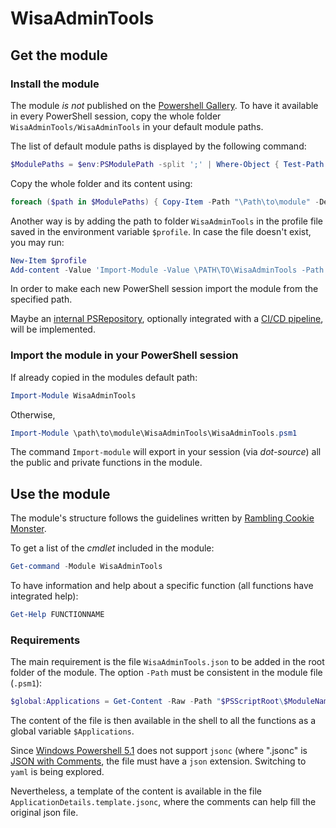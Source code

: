 # WisaAdminTools

## Get the module

### Install the module
The module _is not_ published on the [Powershell Gallery](https://www.powershellgallery.com/). To have it available in every PowerShell session, copy the whole folder `WisaAdminTools/WisaAdminTools` in your default module paths.

The list of default module paths is displayed by the following command: 
```powershell
$ModulePaths = $env:PSModulePath -split ';' | Where-Object { Test-Path $_ }
``` 
Copy the whole folder and its content using:
```powershell
foreach ($path in $ModulePaths) { Copy-Item -Path "\Path\to\module" -Destination $path -Recurse }
```
Another way is by adding the path to folder `WisaAdminTools` in the profile file saved in the environment variable `$profile`.
In case the file doesn't exist, you may run:
```powershell
New-Item $profile
Add-content -Value 'Import-Module -Value \PATH\TO\WisaAdminTools -Path $profile'
```
In order to make each new PowerShell session import the module from the specified path.

Maybe an [internal PSRepository](https://powershellexplained.com/2017-05-30-Powershell-your-first-PSScript-repository/), optionally integrated with a  [CI/CD pipeline](http://ramblingcookiemonster.github.io/PSDeploy-Inception/), will be implemented.

### Import the module in your PowerShell session
If already copied in the modules default path:
```powershell
Import-Module WisaAdminTools
```
Otherwise,
```powershell
Import-Module \path\to\module\WisaAdminTools\WisaAdminTools.psm1
```
The command `Import-module` will export in your session (via _dot-source_) all the public and private functions in the module.


## Use the module
The module's structure follows the guidelines written by [Rambling Cookie Monster](http://ramblingcookiemonster.github.io/Building-A-PowerShell-Module/).

To get a list of the _cmdlet_ included in the module:
```powershell
Get-command -Module WisaAdminTools
```
To have information and help about a specific function (all functions have integrated help): 
```powershell
Get-Help FUNCTIONNAME
```

### Requirements
The main requirement is the file `WisaAdminTools.json` to be added in the root folder of the module. The option `-Path` must be consistent in the module file (`.psm1`):
```powershell
$global:Applications = Get-Content -Raw -Path "$PSScriptRoot\$ModuleName.json" | ConvertFrom-Json
```
The content of the file is then available in the shell to all the functions as a global variable `$Applications`. 

Since [Windows Powershell 5.1](https://github.com/PowerShell/PowerShell/issues/7436) does not support `jsonc` (where ".jsonc" is [JSON with Comments](https://code.visualstudio.com/docs/languages/json#_json-with-comments), the file must have a `json` extension. Switching to `yaml` is being explored.

Nevertheless, a template of the content is available in the file `ApplicationDetails.template.jsonc`, where the comments can help fill the original json file.


